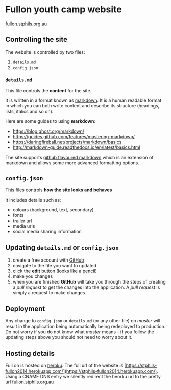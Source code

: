 # Fullon youth camp website
[fullon.stphils.org.au](http://fullon.stphils.org.au)

## Controlling the site

The website is controlled by two files:

1. `details.md`
2. `config.json`

### `details.md`
This file controls the **content** for the site. 

It is written in a format known as [markdown](https://guides.github.com/features/mastering-markdown/). It is a human readable format in which you can both write content and describe its structure (headings, lists, italics and so on). 

Here are some guides to using **markdown**:

- https://blog.ghost.org/markdown/
- https://guides.github.com/features/mastering-markdown/
- https://daringfireball.net/projects/markdown/basics
- http://markdown-guide.readthedocs.io/en/latest/basics.html

The site supports [github flavoured markdown](https://guides.github.com/features/mastering-markdown/) which is an extension of markdown and allows some more advanced formatting options.

## `config.json`

This files controls **how the site looks and behaves**

It includes details such as:

- colours (background, text, secondary)
- fonts
- trailer url
- media urls
- social media sharing information

## Updating `details.md` or `config.json`

1. create a free account with [GitHub](http://github.com)
2. navigate to the file you want to updated
3. click the **edit** button (looks like a pencil)
4. make you changes
5. when you are finished **GitHub** will take you through the steps of creating a *pull request* to get the changes into the application. A *pull request* is simply a request to make changes.

## Deployment

Any change to `config.json` or `details.md` (or any other file) on *master* will result in the application being automatically being redeployed to production. Do not worry if you do not know what *master* means - if you follow the updating steps above you should not need to worry about it.

## Hosting details

Full on is hosted on [heroku](https://www.heroku.com/). The full url of the website is [https://stphils-fullon2014.herokuapp.com/](https://stphils-fullon2014.herokuapp.com/). Using a CNAME DNS entry we silently redirect the heorku url to the pretty url [fullon.stphils.org.au](http://fullon.stphils.org.au)

